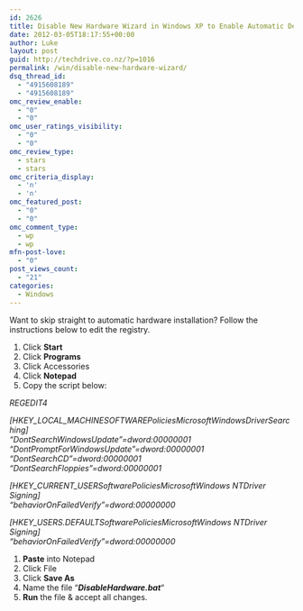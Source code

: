 ```yaml
---
id: 2626
title: Disable New Hardware Wizard in Windows XP to Enable Automatic Device Driver Installation
date: 2012-03-05T18:17:55+00:00
author: Luke
layout: post
guid: http://techdrive.co.nz/?p=1016
permalink: /win/disable-new-hardware-wizard/
dsq_thread_id:
  - "4915608189"
  - "4915608189"
omc_review_enable:
  - "0"
  - "0"
omc_user_ratings_visibility:
  - "0"
  - "0"
omc_review_type:
  - stars
  - stars
omc_criteria_display:
  - 'n'
  - 'n'
omc_featured_post:
  - "0"
  - "0"
omc_comment_type:
  - wp
  - wp
mfn-post-love:
  - "0"
post_views_count:
  - "21"
categories:
  - Windows
---
```

Want to skip straight to automatic hardware installation? Follow the instructions below to edit the registry.

  1. Click **Start**
  2. Click **Programs**
  3. Click Accessories
  4. Click **Notepad**
  5. Copy the script below:

<div>
  <p>
    <em>REGEDIT4</em>
  </p>
  
  <p>
    <em>[HKEY_LOCAL_MACHINESOFTWAREPoliciesMicrosoftWindowsDriverSearching]</em><br /> <em> &#8220;DontSearchWindowsUpdate&#8221;=dword:00000001</em><br /> <em> &#8220;DontPromptForWindowsUpdate&#8221;=dword:00000001</em><br /> <em> &#8220;DontSearchCD&#8221;=dword:00000001</em><br /> <em> &#8220;DontSearchFloppies&#8221;=dword:00000001</em>
  </p>
  
  <p>
    <em>[HKEY_CURRENT_USERSoftwarePoliciesMicrosoftWindows NTDriver Signing]</em><br /> <em> &#8220;behaviorOnFailedVerify&#8221;=dword:00000000</em>
  </p>
  
  <p>
    <em>[HKEY_USERS.DEFAULTSoftwarePoliciesMicrosoftWindows NTDriver Signing]</em><br /> <em> &#8220;behaviorOnFailedVerify&#8221;=dword:00000000</em>
  </p>
</div>

  1. **Paste** into Notepad
  2. Click File
  3. Click **Save As**
  4. Name the file &#8220;**_DisableHardware.bat_**&#8220;
  5. **Run** the file & accept all changes.
